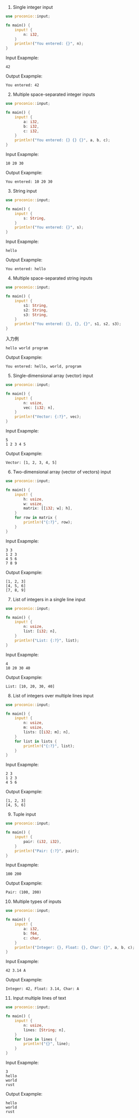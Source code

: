 1.  Single integer input
```rust:main.rs
use proconio::input;

fn main() {
    input! {
        n: i32,
    }
    println!("You entered: {}", n);
}
```


Input Exapmple:
```
42
```
Output Exapmple:
```
You entered: 42
```


2.  Multiple space-separated integer inputs

```rust:main.rs
use proconio::input;

fn main() {
    input! {
        a: i32,
        b: i32,
        c: i32,
    }
    println!("You entered: {} {} {}", a, b, c);
}
```

Input Exapmple:
```
10 20 30
```

Output Exapmple:
```
You entered: 10 20 30
```

3.  String input
```rust:main.rs
use proconio::input;

fn main() {
    input! {
        s: String,
    }
    println!("You entered: {}", s);
}
```

Input Exapmple:
```
hello
```

Output Exapmple:
```
You entered: hello
```

4.  Multiple space-separated string inputs

```rust:main.rs
use proconio::input;

fn main() {
    input! {
        s1: String,
        s2: String,
        s3: String,
    }
    println!("You entered: {}, {}, {}", s1, s2, s3);
}
```

入力例
```
hello world program
```

Output Exapmple:
```
You entered: hello, world, program
```


5.  Single-dimensional array (vector) input
```rust:main.rs
use proconio::input;

fn main() {
    input! {
        n: usize,
        vec: [i32; n],
    }
    println!("Vector: {:?}", vec);
}
```

Input Exapmple:
```
5
1 2 3 4 5
```

Output Exapmple:
```
Vector: [1, 2, 3, 4, 5]
```

6.  Two-dimensional array (vector of vectors) input
```rust:main.rs
use proconio::input;

fn main() {
    input! {
        h: usize,
        w: usize,
        matrix: [[i32; w]; h],
    }
    for row in matrix {
        println!("{:?}", row);
    }
}
```

Input Exapmple:
```
3 3
1 2 3
4 5 6
7 8 9

```

Output Exapmple:
```
[1, 2, 3]
[4, 5, 6]
[7, 8, 9]
```

7.  List of integers in a single line input

```rust:main.rs
use proconio::input;

fn main() {
    input! {
        n: usize,
        list: [i32; n],
    }
    println!("List: {:?}", list);
}
```


Input Exapmple:
```
4
10 20 30 40
```

Output Exapmple:
```
List: [10, 20, 30, 40]
```

8.  List of integers over multiple lines input
```rust:main.rs
use proconio::input;

fn main() {
    input! {
        n: usize,
        m: usize,
        lists: [[i32; m]; n],
    }
    for list in lists {
        println!("{:?}", list);
    }
}
```


Input Exapmple:
```
2 3
1 2 3
4 5 6
```

Output Exapmple:
```
[1, 2, 3]
[4, 5, 6]
```


9.  Tuple input
```rust:main.rs
use proconio::input;

fn main() {
    input! {
        pair: (i32, i32),
    }
    println!("Pair: {:?}", pair);
}
```


Input Exapmple:
```
100 200
```

Output Exapmple:
```
Pair: (100, 200)
```


10. Multiple types of inputs

```rust:main.rs
use proconio::input;

fn main() {
    input! {
        a: i32,
        b: f64,
        c: char,
    }
    println!("Integer: {}, Float: {}, Char: {}", a, b, c);
}
```

Input Exapmple:
```
42 3.14 A
```

Output Exapmple:
```
Integer: 42, Float: 3.14, Char: A
```


11. Input multiple lines of text
```rust:main.rs
use proconio::input;

fn main() {
    input! {
        n: usize,
        lines: [String; n],
    }
    for line in lines {
        println!("{}", line);
    }
}
```


Input Exapmple:
```
3
hello
world
rust
```


Output Exapmple:
```
hello
world
rust
```
